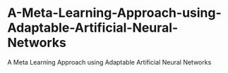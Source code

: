 # A-Meta-Learning-Approach-using-Adaptable-Artificial-Neural-Networks
A Meta Learning Approach using Adaptable Artificial Neural Networks
